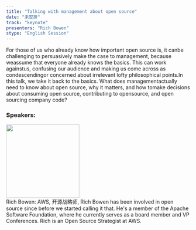 ```yaml
---
title: "Talking with management about open source"
date: "未安排" 
track: "keynote"
presenters: "Rich Bowen"
stype: "English Session"
---
```

For those of us who already know how important open source is, it canbe challenging to persuasively make the case to management, because weassume that everyone already knows the basics. This can work againstus, confusing our audience and making us come across as condescendingor concerned about irrelevant lofty philosophical points.In this talk, we take it back to the basics. What does managementactually need to know about open source, why it matters, and how tomake decisions about consuming open source, contributing to opensource, and open sourcing company code?
 ### Speakers: 
 <img src="https://img.bagevent.com/resource/20230723/2139515281016.png" width="200" /><br>Rich Bowen: AWS, 开源战略师, Rich Bowen has been involved in open source since before we started calling it that. He's a member of the Apache Software Foundation, where he currently serves as a board member and VP Conferences. Rich is an Open Source Strategist at AWS.
 <br><br>